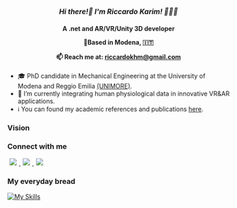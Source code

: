 <h1 align="center" ; style = "font-size:16px;font-style:italic;" >
Hi there!👋  I'm Riccardo Karim! 🧑🏾‍💻
</h1>

<h4 align="center">
  
A .net and AR/VR/Unity 3D developer 



🏡Based in Modena, :it:

:mailbox: Reach me at: riccardokhm@gmail.com

</h4>

- 🎓 PhD candidate in Mechanical Engineering at the University of Modena and Reggio Emilia [(UNIMORE)](https://www.unimore.it/).
- 🌱 I’m currently integrating human physiological data in innovative VR&AR applications.
-  ℹ️ You can found my academic references and publications [here](http://personale.unimore.it/Rubrica/dettaglio/rcrkhamaisi).


### Vision


### Connect with me

<p>
   <a href="https://scholar.google.com/citations?user=7pqlk2QAAAAJ&hl=it">
    <img src = "https://img.shields.io/badge/Google_Scholar-4285F4?style=for-the-badge&logo=google-scholar&logoColor=white" hspace="5" />
   </a>
   <a href="https://www.linkedin.com/in/riccardo-karim-khamaisi-34b448175/">
    <img src = "https://img.shields.io/badge/LinkedIn-0077B5?style=for-the-badge&logo=linkedin&logoColor=white" hspace="5" />
   </a>
   <a href="https://orcid.org/my-orcid?orcid=0000-0002-2584-4117">
    <img src = "https://img.shields.io/badge/orcid-A6CE39?style=for-the-badge&logo=orcid&logoColor=white" hspace="5" />
   </a>
</p>

### My everyday bread
[![My Skills](https://skillicons.dev/icons?i=cs,cpp,py,js,unity,visualstudio,figma)](https://skillicons.dev)
